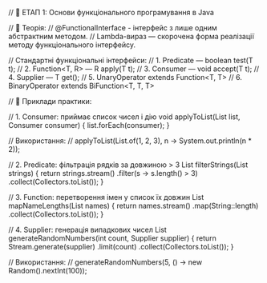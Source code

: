 // 🔹 ЕТАП 1: Основи функціонального програмування в Java

// 🧠 Теорія:
// @FunctionalInterface - інтерфейс з лише одним абстрактним методом.
// Lambda-вираз — скорочена форма реалізації методу функціонального інтерфейсу.

// Стандартні функціональні інтерфейси:
// 1. Predicate<T> — boolean test(T t);
// 2. Function<T, R> — R apply(T t);
// 3. Consumer<T> — void accept(T t);
// 4. Supplier<T> — T get();
// 5. UnaryOperator<T> extends Function<T, T>
// 6. BinaryOperator<T> extends BiFunction<T, T, T>

// 🧪 Приклади практики:

// 1. Consumer: приймає список чисел і дію
void applyToList(List<Integer> list, Consumer<Integer> consumer) {
list.forEach(consumer);
}

// Використання:
// applyToList(List.of(1, 2, 3), n -> System.out.println(n * 2));

// 2. Predicate: фільтрація рядків за довжиною > 3
List<String> filterStrings(List<String> strings) {
return strings.stream()
.filter(s -> s.length() > 3)
.collect(Collectors.toList());
}

// 3. Function: перетворення імен у список їх довжин
List<Integer> mapNameLengths(List<String> names) {
return names.stream()
.map(String::length)
.collect(Collectors.toList());
}

// 4. Supplier: генерація випадкових чисел
List<Integer> generateRandomNumbers(int count, Supplier<Integer> supplier) {
return Stream.generate(supplier)
.limit(count)
.collect(Collectors.toList());
}

// Використання:
// generateRandomNumbers(5, () -> new Random().nextInt(100));
